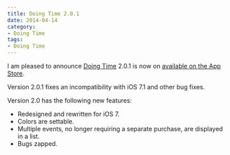 ```yaml
---
title: Doing Time 2.0.1
date: 2014-04-14
category:
- Doing Time
tags:
- Doing Time
---
```


I am pleased to announce [Doing Time](/doing-time) 2.0.1 is now on [available on the App Store](http://axsw.co/gdZJa6).

Version 2.0.1 fixes an incompatibility with iOS 7.1 and other bug fixes.

Version 2.0 has the following new features:

-   Redesigned and rewritten for iOS 7.
-   Colors are settable.
-   Multiple events, no longer requiring a separate purchase, are displayed in a list.
-   Bugs zapped.
